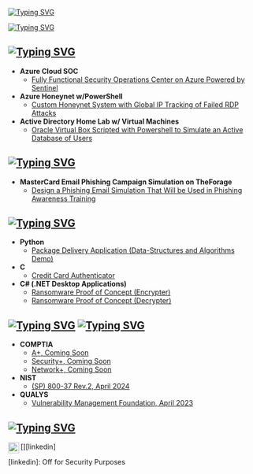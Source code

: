 <!-- My name here -->
<a href="https://git.io/typing-svg"><img src="https://readme-typing-svg.demolab.com?font=Orbitron&weight=500&size=24&pause=1000&vCenter=true&repeat=false&width=650&height=45&lines=Hey%2C+I'm+My+and+I'm+a" alt="Typing SVG" /></a>
<!-- Job title here -->
<a href="https://git.io/typing-svg"><img src="https://readme-typing-svg.demolab.com?font=Orbitron&weight=700&size=30&pause=1000&vCenter=true&width=850&height=45&lines=Programmer+%26+Cybersecurity+Professional" alt="Typing SVG" /></a>
  
<h2><a href="https://git.io/typing-svg"><img src="https://readme-typing-svg.demolab.com?font=Orbitron&weight=500&size=23&duration=6000&pause=1000&color=F7F7F7&vCenter=true&width=500&height=40&lines=%F0%9F%91%A8%E2%80%8D%F0%9F%92%BB+Cybersecurity+Projects" alt="Typing SVG" /></a></h2>

- <b>Azure Cloud SOC</b>
  - [Fully Functional Security Operations Center on Azure Powered by Sentinel](https://github.com/karatechopchop/Azure1)
- <b>Azure Honeynet w/PowerShell</b>
  - [Custom Honeynet System with Global IP Tracking of Failed RDP Attacks](https://github.com/myhoach/Failed-RDP-to-IP-Geolocation-Information)
- <b>Active Directory Home Lab w/ Virtual Machines</b> 
  - [Oracle Virtual Box Scripted with Powershell to Simulate an Active Database of Users](https://github.com/karatechopchop/ActiveDirectoryLab)</b>


<h2><a href="https://git.io/typing-svg"><img src="https://readme-typing-svg.demolab.com?font=Orbitron&weight=500&size=23&duration=6000&pause=1000&color=F7F7F7&vCenter=true&width=500&height=40&lines=%F0%9F%92%BC+Cybersecurity+Work+Simulations" alt="Typing SVG" /></a></h2>

- <b>MasterCard Email Phishing Campaign Simulation on TheForage</b> 
  - [Design a Phishing Email Simulation That Will be Used in Phishing Awareness Training](https://github.com/karatechopchop/MasterCardSimulation)</b>

 
<h2><a href="https://git.io/typing-svg"><img src="https://readme-typing-svg.demolab.com?font=Orbitron&weight=500&size=23&duration=6000&pause=1000&color=F7F7F7&vCenter=true&width=500&height=40&lines=%F0%9F%92%BB+Computer+Science+Projects" alt="Typing SVG" /></a></h2>

- <b>Python</b>
  - [Package Delivery Application (Data-Structures and Algorithms Demo)](https://github.com/karatechopchop/Python1)
- <b>C</b>
  - [Credit Card Authenticator](https://github.com/karatechopchop/CCard)
- <b>C# (.NET Desktop Applications)</b>
  - [Ransomware Proof of Concept (Encrypter)](https://github.com/karatechopchop/EncrypterPOC)
  - [Ransomware Proof of Concept (Decrypter)](https://github.com/karatechopchop/DecrypterPOC)

<h2><a href="https://git.io/typing-svg"><img src="https://readme-typing-svg.demolab.com?font=Orbitron&weight=500&size=23&duration=6000&pause=1000&color=F70000&vCenter=true&repeat=false&width=25&height=40&lines=%E2%9B%A9+" alt="Typing SVG" /></a>
<a href="https://git.io/typing-svg"><img src="https://readme-typing-svg.demolab.com?font=Orbitron&weight=500&size=23&duration=6000&pause=1000&color=F7F7F7&vCenter=true&width=500&height=40&lines=Certifications" alt="Typing SVG" /></a></h2>

- <b>COMPTIA</b>
  - [A+, Coming Soon](https://github.com/karatechopchop/Comptia1)
  - [Security+, Coming Soon](https://github.com/karatechopchop/Comptia2)
  - [Network+, Coming Soon](https://github.com/karatechopchop/Comptia3)
- <b>NIST</b>
  - [(SP) 800-37 Rev.2, April 2024](https://github.com/karatechopchop/Nist1)
- <b>QUALYS</b>
  - [Vulnerability Management Foundation, April 2023](https://github.com/karatechopchop/Qualys1)

<h2><a href="https://git.io/typing-svg"><img src="https://readme-typing-svg.demolab.com?font=Orbitron&weight=500&size=23&duration=6000&pause=1000&color=F7F7F7&vCenter=true&repeat=false&width=500&height=40&lines=%F0%9F%93%B1+Connect+with+me%3A" alt="Typing SVG" /></a></h2>

[<img align="left" alt="My H. | LinkedIn" width="22px" src="https://cdn.jsdelivr.net/npm/simple-icons@v3/icons/linkedin.svg" />][linkedin]

[linkedin]: Off for Security Purposes
<!-- <a href="https://www.linkedin.com/in/myhoach/"> -->
<!--
**Karatechopchop/Karatechopchop** is a ✨ _special_ ✨ repository because its `README.md` (this file) appears on your GitHub profile.

Here are some ideas to get you started:

- 🔭 I’m currently working on ...
- 🌱 I’m currently learning ...
- 👯 I’m looking to collaborate on ...
- 🤔 I’m looking for help with ...
- 💬 Ask me about ...
- 📫 How to reach me: ...
- 😄 Pronouns: ...
- ⚡ Fun fact: ...
-->
